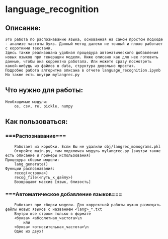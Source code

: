 # language_recognition

## Описание:
	Это работа по распознаванию языка, основанная на самом простом подходе - анализе частоты букв. Данный метод далеко не точный и плохо работает с короткими текстами.
	Здесь также реализована удобная процедура автоматического добавления новых языков при генерации модели. Ниже описано как для нее готовить данные, чтобы она корректно работала. Или можете сразу посмотреть какой-нибудь из файлов в data, структура довольно простая.
	Подробно работа алгоритма описана в отчете language_recognition.ipynb
	Но также есть внутри mylangrec.py

## Что нужно для работы:
	Необходимые модули:
		os, csv, re, pickle, numpy

## Как пользоваться:
### ===Распознавание===
        Работает из коробки. Если Вы не удалили obj/langrec_monograms.pkl
		Откройте main.py, там подключен модуль mylangrec.py (внутри также есть описание и примеры использования)
	Процедура сборки модели:
		lang_generate()
	Функции распознавания:
		recog(<строка>)
		recog_file(<путь_к_файлу>)
		Возвращают массив [язык, близость]
### ===Автоматическое добавление языков===
    	Работает при сборки модели. Для корректной работы нужно размещать файлы новых языков с названием <lang>_*.txt
    	Внутри все строки только в формате
    	<буква> <абсолютная_частота>\n
    		или
    	<буква> <относительная_частота>\n
    	Одно из двух!
